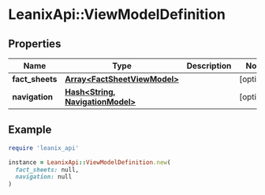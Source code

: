 # LeanixApi::ViewModelDefinition

## Properties

| Name | Type | Description | Notes |
| ---- | ---- | ----------- | ----- |
| **fact_sheets** | [**Array&lt;FactSheetViewModel&gt;**](FactSheetViewModel.md) |  | [optional] |
| **navigation** | [**Hash&lt;String, NavigationModel&gt;**](NavigationModel.md) |  | [optional] |

## Example

```ruby
require 'leanix_api'

instance = LeanixApi::ViewModelDefinition.new(
  fact_sheets: null,
  navigation: null
)
```


